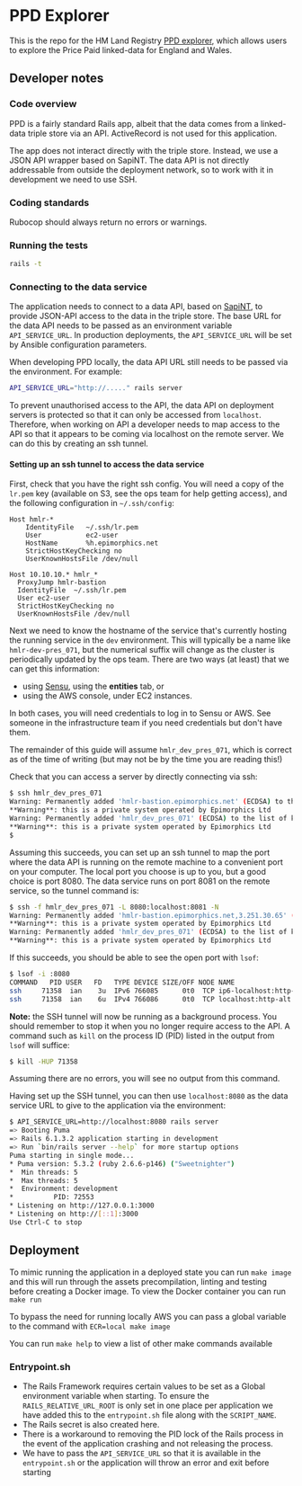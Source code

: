 # PPD Explorer

This is the repo for the HM Land Registry
[PPD explorer](http://landregistry.data.gov.uk/app/ppd),
which allows users to explore the Price Paid linked-data
for England and Wales.

## Developer notes

### Code overview

PPD is a fairly standard Rails app, albeit that the data
comes from a linked-data triple store via an API. ActiveRecord
is not used for this application.

The app does not interact directly with the triple store.
Instead, we use a JSON API wrapper based on SapiNT. The data API is not
directly addressable from outside the deployment network, so to work with
it in development we need to use SSH.

### Coding standards

Rubocop should always return no errors or warnings.

### Running the tests

```sh
rails -t
```

### Connecting to the data service

The application needs to connect to a data API, based on
[SapiNT](https://github.com/epimorphics/sapi-nt), to provide JSON-API access to
the data in the triple store. The base URL for the data API needs to be passed
as an environment variable `API_SERVICE_URL`. In production deployments, the
`API_SERVICE_URL` will be set by Ansible configuration parameters.

When developing PPD locally, the data API URL still needs to be passed via
the environment. For example:

```sh
API_SERVICE_URL="http://....." rails server
```

To prevent unauthorised access to the API, the data API on deployment servers
is protected so that it can only be accessed from `localhost`. Therefore, when
working on API a developer needs to map access to the API so that it appears
to be coming via localhost on the remote server. We can do this by creating
an ssh tunnel.

#### Setting up an ssh tunnel to access the data service

First, check that you have the right ssh config. You will need a copy of the
`lr.pem` key (available on S3, see the ops team for help getting access),
and the following configuration in `~/.ssh/config`:

```text
Host hmlr-*
    IdentityFile   ~/.ssh/lr.pem
    User           ec2-user
    HostName       %h.epimorphics.net
    StrictHostKeyChecking no
    UserKnownHostsFile /dev/null

Host 10.10.10.* hmlr_*
  ProxyJump hmlr-bastion
  IdentityFile  ~/.ssh/lr.pem
  User ec2-user
  StrictHostKeyChecking no
  UserKnownHostsFile /dev/null
```

Next we need to know the hostname of the service that's currently hosting the running
service in the `dev` environment. This will typically be a name like `hmlr-dev-pres_071`,
but the numerical suffix will change as the cluster is periodically updated by the ops
team. There are two ways (at least) that we can get this information:

- using [Sensu](https://sensu-hmlr.epimorphics.net/), using the **entities** tab, or
- using the AWS console, under EC2 instances.

In both cases, you will need credentials to log in to Sensu or AWS. See someone in the
infrastructure team if you need credentials but don't have them.

The remainder of this guide will assume `hmlr_dev_pres_071`, which is correct as of the
time of writing (but may not be by the time you are reading this!)

Check that you can access a server by directly connecting via ssh:

```sh
$ ssh hmlr_dev_pres_071
Warning: Permanently added 'hmlr-bastion.epimorphics.net' (ECDSA) to the list of known hosts.
**Warning**: this is a private system operated by Epimorphics Ltd
Warning: Permanently added 'hmlr_dev_pres_071' (ECDSA) to the list of known hosts.
**Warning**: this is a private system operated by Epimorphics Ltd
$
```

Assuming this succeeds, you can set up an ssh tunnel to map the port where the data
API is running on the remote machine to a convenient port on your computer. The local
port you choose is up to you, but a good choice is port 8080. The data service runs
on port 8081 on the remote service, so the tunnel command is:

```sh
$ ssh -f hmlr_dev_pres_071 -L 8080:localhost:8081 -N
Warning: Permanently added 'hmlr-bastion.epimorphics.net,3.251.30.65' (ECDSA) to the list of known hosts.
**Warning**: this is a private system operated by Epimorphics Ltd
Warning: Permanently added 'hmlr_dev_pres_071' (ECDSA) to the list of known hosts.
**Warning**: this is a private system operated by Epimorphics Ltd
```

If this succeeds, you should be able to see the open port with `lsof`:

```sh
$ lsof -i :8080
COMMAND   PID USER   FD   TYPE DEVICE SIZE/OFF NODE NAME
ssh     71358  ian    3u  IPv6 766085      0t0  TCP ip6-localhost:http-alt (LISTEN)
ssh     71358  ian    6u  IPv4 766086      0t0  TCP localhost:http-alt (LISTEN)
```

**Note:** the SSH tunnel will now be running as a background process. You should remember
to stop it when you no longer require access to the API. A command such as `kill` on
the process ID (PID) listed in the output from `lsof` will suffice:

```sh
$ kill -HUP 71358
```

Assuming there are no errors, you will see no output from this command.

Having set up the SSH tunnel, you can then use `localhost:8080` as the data
service URL to give to the application via the environment:

```sh
$ API_SERVICE_URL=http://localhost:8080 rails server
=> Booting Puma
=> Rails 6.1.3.2 application starting in development
=> Run `bin/rails server --help` for more startup options
Puma starting in single mode...
* Puma version: 5.3.2 (ruby 2.6.6-p146) ("Sweetnighter")
*  Min threads: 5
*  Max threads: 5
*  Environment: development
*          PID: 72553
* Listening on http://127.0.0.1:3000
* Listening on http://[::1]:3000
Use Ctrl-C to stop
```

## Deployment

To mimic running the application in a deployed state you can run
`make image` and this will run through the assets precompilation, linting and testing before creating a Docker image. To view the Docker container you can run `make run`

To bypass the need for running locally AWS you can pass a global variable to the command with `ECR=local make image`

You can run `make help` to view a list of other make commands available

### Entrypoint.sh

- The Rails Framework requires certain values to be set as a Global environment variable when starting. To ensure the `RAILS_RELATIVE_URL_ROOT` is only set in one place per application we have added this to the `entrypoint.sh` file along with the `SCRIPT_NAME`.
- The Rails secret is also created here.
- There is a workaround to removing the PID lock of the Rails process in the event of the application crashing and not releasing the process.
- We have to pass the `API_SERVICE_URL` so that it is available in the `entrypoint.sh` or the application will throw an error and exit before starting
